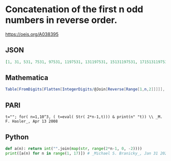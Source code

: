 # Concatenation of the first n odd numbers in reverse order\.
https://oeis.org/A038395
## JSON
```JSON
[1, 31, 531, 7531, 97531, 1197531, 131197531, 15131197531, 1715131197531, 191715131197531, 21191715131197531, 2321191715131197531, 252321191715131197531, 27252321191715131197531, 2927252321191715131197531, 312927252321191715131197531]
```
## Mathematica
```Mathematica
Table[FromDigits[Flatten[IntegerDigits/@Join[Reverse[Range[1,n,2]]]]], {n,1,29,2}] (* _Harvey P. Dale_, Jun 02 2011 *)
```
## PARI
```PARI
t=""; for( n=1,10^3, ( t=eval( Str( 2*n-1,t))) & print(n" "t)) \\ _M. F. Hasler_, Apr 13 2008
```
## Python
```Python
def a(n): return int("".join(map(str, range(2*n-1, 0, -2))))
print([a(n) for n in range(1, 17)]) # _Michael S. Branicky_, Jan 31 2021
```
